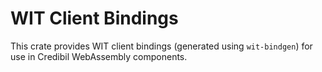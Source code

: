 # WIT Client Bindings

This crate provides WIT client bindings (generated using `wit-bindgen`) for use in Credibil
WebAssembly components.
